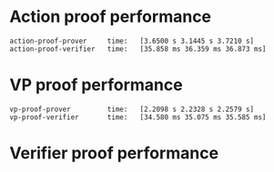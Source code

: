 # Action proof performance
```
action-proof-prover     time:   [3.6500 s 3.1445 s 3.7210 s]
action-proof-verifier   time:   [35.858 ms 36.359 ms 36.873 ms]
```

# VP proof performance
```
vp-proof-prover         time:   [2.2098 s 2.2328 s 2.2579 s]
vp-proof-verifier       time:   [34.580 ms 35.075 ms 35.585 ms]
```

# Verifier proof performance